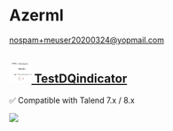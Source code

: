 # Azerml
  <nospam+meuser20200324@yopmail.com>

## <a href='./components/TestDQindicator/readme.md'><img src='./components/TestDQindicator/logo.jpg' width='40' height='40'> TestDQindicator</a>
 :white_check_mark: Compatible with Talend 7.x / 8.x 

<img src='./components/TestDQindicator/sample.jpg'>
